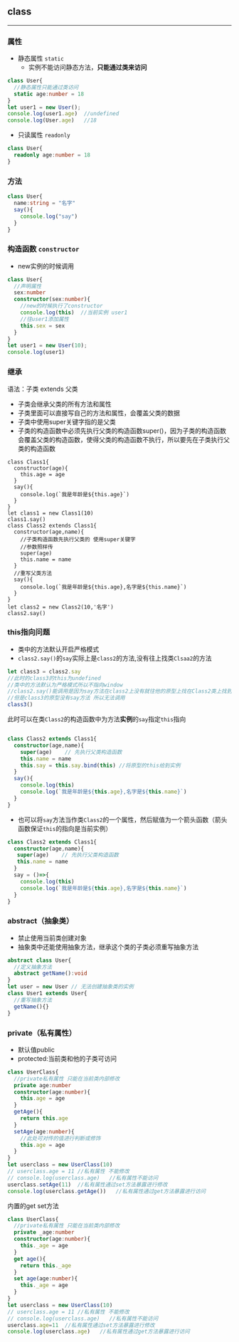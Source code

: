## class
---
### 属性
* 静态属性 `static`
   * 实例不能访问静态方法，**只能通过类来访问**
```ts
class User{
  //静态属性只能通过类访问
  static age:number = 18
}
let user1 = new User();
console.log(user1.age)  //undefined
console.log(User.age)   //18
```
* 只读属性 `readonly`
```ts
class User{
  readonly age:number = 18
}
```
### 方法
```ts
class User{
  name:string = "名字"
  say(){
    console.log("say")
  }
}
```
### 构造函数 `constructor` 
* new实例的时候调用
```ts
class User{
  //声明属性
  sex:number
  constructor(sex:number){
    //new的时候执行了constructor
    console.log(this)  //当前实例 user1
    //往user1添加属性
    this.sex = sex
  }
}
let user1 = new User(10);
console.log(user1)
```
### 继承
语法：子类 extends 父类
* 子类会继承父类的所有方法和属性
* 子类里面可以直接写自己的方法和属性，会覆盖父类的数据
* 子类中使用super关键字指的是父类
* 子类的构造函数中必须先执行父类的构造函数super()，因为子类的构造函数会覆盖父类的构造函数，使得父类的构造函数不执行，所以要先在子类执行父类的构造函数

```ts{11-17}
class Class1{
  constructor(age){
    this.age = age
  }
  say(){
    console.log(`我是年龄是${this.age}`)
  }
}
let class1 = new Class1(10)
class1.say()
class Class2 extends Class1{
  constructor(age,name){
    //子类构造函数先执行父类的 使用super关键字
    //参数照样传
    super(age) 
    this.name = name
  }
  //重写父类方法
  say(){
    console.log(`我是年龄是${this.age},名字是${this.name}`)
  }
}
let class2 = new Class2(10,'名字')
class2.say()
```
### this指向问题
* 类中的方法默认开启严格模式
* `class2.say()`的`say`实际上是`class2`的方法,没有往上找类`Clsaa2`的方法
```ts
let class3 = class2.say
//此时的class3的this为undefined 
//类中的方法默认为严格模式所以不指向window
//class2.say()能调用是因为say方法在class2上没有就往他的原型上找在Class2类上找到并调用
//但是class3的原型没有say方法 所以无法调用
class3()  
```
此时可以在类`Class2`的构造函数中为方法**实例**的`say`指定`this`指向
```ts

class Class2 extends Class1{
  constructor(age,name){
    super(age)    // 先执行父类构造函数
    this.name = name
    this.say = this.say.bind(this) //将原型的this给到实例
  }
  say(){
    console.log(this)
    console.log(`我是年龄是${this.age},名字是${this.name}`)
  }
}
```
* 也可以将`say`方法当作类`Class2`的一个属性，然后赋值为一个箭头函数（箭头函数保证`this`的指向是当前实例）
```ts
class Class2 extends Class1{
  constructor(age,name){
   super(age)    // 先执行父类构造函数
   this.name = name
  }
  say = ()=>{
    console.log(this)
    console.log(`我是年龄是${this.age},名字是${this.name}`)
  }
}
```

### abstract（抽象类）
* 禁止使用当前类创建对象
* 抽象类中还能使用抽象方法，继承这个类的子类必须重写抽象方法
```ts
abstract class User{
  //定义抽象方法
  abstract getName():void
}
let user = new User // 无法创建抽象类的实例
class User1 extends User{
  //重写抽象方法
  getName(){}
}
```


### private（私有属性）
* 默认值public 
* protected:当前类和他的子类可访问
```ts
class UserClass{
  //private私有属性 只能在当前类内部修改
  private age:number
  constructor(age:number){
    this.age = age
  }
  getAge(){
    return this.age
  }
  setAge(age:number){
    //此处可对传的值进行判断或修饰
    this.age = age
  }
}
let userclass = new UserClass(10)
// userclass.age = 11 //私有属性 不能修改
// console.log(userclass.age)   //私有属性不能访问
userclass.setAge(11)  //私有属性通过set方法暴露进行修改
console.log(userclass.getAge())   //私有属性通过get方法暴露进行访问
```
内置的get set方法
```ts
class UserClass{
  //private私有属性 只能在当前类内部修改
  private _age:number
  constructor(age:number){
    this._age = age
  }
  get age(){
    return this._age
  }
  set age(age:number){
    this._age = age
  }
}
let userclass = new UserClass(10)
// userclass.age = 11 //私有属性 不能修改
// console.log(userclass.age)   //私有属性不能访问
userclass.age=11  //私有属性通过set方法暴露进行修改
console.log(userclass.age)   //私有属性通过get方法暴露进行访问
```